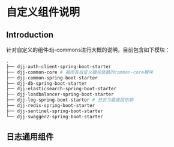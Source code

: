 # 自定义组件说明

## Introduction

针对自定义的组件djj-commons进行大概的说明，目前包含如下模块：

```bash
.
├── djj-auth-client-spring-boot-starter
├── djj-common-core # 被所有自定义模块依赖的common-core模块
├── djj-common-spring-boot-starter
├── djj-db-spring-boot-starter
├── djj-elasticsearch-spring-boot-starter
├── djj-loadbalancer-spring-boot-starter
├── djj-log-spring-boot-starter # 日志为最底层依赖
├── djj-redis-spring-boot-starter
├── djj-sentinel-spring-boot-starter
└── djj-swagger2-spring-boot-starter
```



## 日志通用组件



